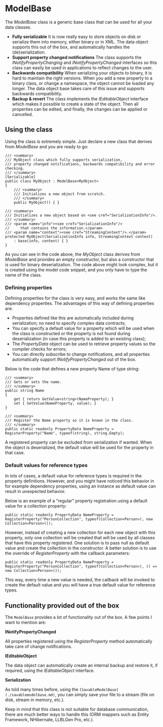 # ModelBase

The *ModelBase* class is a generic base class that can be used for all your data classes.

-   **Fully serializable**
    It is now really easy to store objects on disk or serialize them into memory, either binary or in XML. The data object supports this out of the box, and automatically handles the (de)serialization.
-   **Support property changed notifications**
    The class supports the *INotifyPropertyChanging* and *INotifyPropertyChanged* interfaces so this class can easily be used in applications to reflect changes to the user.
-   **Backwards compatibility**
    When serializing your objects to binary, it is hard to maintain the right versions. When you add a new property to a binary class, or change a namespace, the object cannot be loaded any longer. The data object base takes care of this issue and supports backwards compatibility.
-   **Backup & revert**
    The class implements the *IEditableObject* interface which makes it possible to create a state of the object. Then all properties can be edited, and finally, the changes can be applied or cancelled.

## Using the class

Using the class is extremely simple. Just declare a new class that derives from *ModelBase* and you are ready to go:

```
/// <summary>
/// MyObject class which fully supports serialization,
/// property changed notifications, backwards compatibility and error checking.
/// </summary>
[Serializable]
public class MyObject : ModelBase<MyObject>
{
    /// <summary>
    /// Initializes a new object from scratch.
    /// </summary>
    public MyObject() { }

/// <summary>
/// Initializes a new object based on <see cref="SerializationInfo"/>.
/// </summary>
/// <param name="info"><see cref="SerializationInfo"/>
//     that contains the information.</param>
/// <param name="context"><see cref="StreamingContext"/>.</param>
protected MyObject(SerializationInfo info, StreamingContext context)
    : base(info, context) { }
}
```

As you can see in the code above, the *MyObject* class derives from *ModelBase* and provides an empty constructor, but also a constructor that is used for binary deserialization. The code above might look complex, but it is created using the model code snippet, and you only have to type the name of the class.

### Defining properties

Defining properties for the class is very easy, and works the same like dependency properties. The advantages of this way of defining properties are:

-   Properties defined like this are automatically included during serialization; no need to specify complex data contracts;
-   You can specify a default value for a property which will be used when the class is constructed or the property is not found during deserialization (in case this property is added to an existing class);
-   The *PropertyData* object can be used to retrieve property values so the compiler checks for errors;
-   You can directly subscribe to change notifications, and all properties automatically support *INotifyPropertyChanged* out of the box.

Below is the code that defines a new property Name of type string:

```
/// <summary>
/// Gets or sets the name.
/// </summary>
public string Name
{
    get { return GetValue<string>(NameProperty); }
    set { SetValue(NameProperty, value); }
}

/// <summary>
/// Register the Name property so it is known in the class.
/// </summary>
public static readonly PropertyData NameProperty = RegisterProperty("Name", typeof(string), string.Empty);
```

A registered property can be excluded from serialization if wanted. When the object is deserialized, the default value will be used for the property in that case.

### Default values for reference types

In lots of cases, a default value for reference types is required in the property definitions. However, and you might have noticed this behavior in for example dependency properties, using an instance as default value can result in unexpected behavior.

Below is an example of a "regular" property registration using a default value for a collection property:

```
public static readonly PropertyData NameProperty = RegisterProperty("PersonCollection", typeof(Collection<Person>), new Collection<Person>());
```

However, instead of creating a new collection for each new object with this property, only one collection will be created that will be used by all classes that have this property registered. One solution is to pass null as default value and create the collection in the constructor. A better solution is to use the override of *RegisterProperty* with the callback parameters:

```
public static readonly PropertyData NameProperty = RegisterProperty("PersonCollection", typeof(Collection<Person>), () => new Collection<Person>());
```

This way, every time a new value is needed, the callback will be invoked to create the default value and you will have a true default value for reference types.

## Functionality provided out of the box

The `ModelBase` provides a lot of functionality out of the box. A few points I want to mention are:

**INotifyPropertyChanged**

All properties registered using the *RegisterProperty* method automatically take care of change notifications.

**IEditableObject**

The data object can automatically create an internal backup and restore it, if required, using the *IEditableObject* interface.

**Serialization**

As told many times before, using the `[SavableModelBase](./savablemodelbase.md)`, you can simply save your file to a stream (file on disk, stream in memory, etc.).

Keep in mind that this class is not suitable for database communication, there are much better ways to handle this (ORM mappers such as Entity Framework, NHibernate, LLBLGen Pro, etc.).

